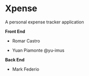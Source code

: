 # Xpense
A personal expense tracker application


**Front End**

+ Romar Castro 

+ Yuan Piamonte @yu-imus


**Back End**
+ Mark Federio 

